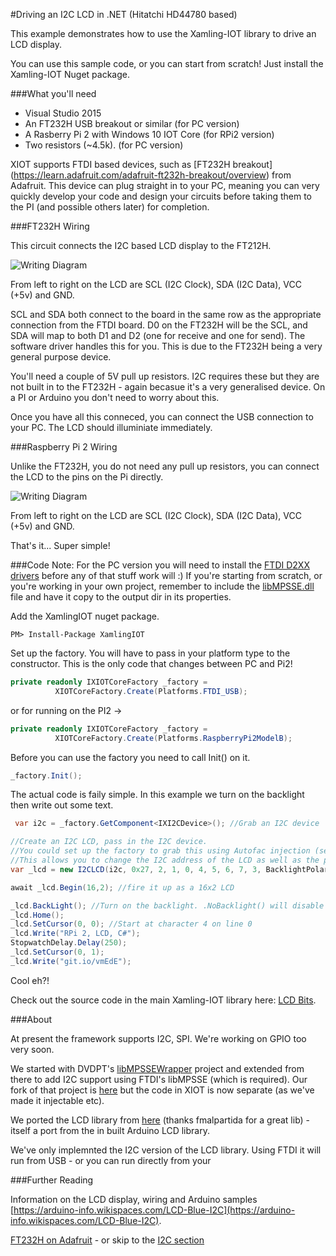 #Driving an I2C LCD in .NET (Hitatchi HD44780 based)

This example demonstrates how to use the Xamling-IOT library to drive an LCD display. 

You can use this sample code, or you can start from scratch! Just install the Xamling-IOT Nuget package. 

###What you'll need

* Visual Studio 2015
* An FT232H USB breakout or similar (for PC version)
* A Rasberry Pi 2 with Windows 10 IOT Core (for RPi2 version)
* Two resistors (~4.5k). (for PC version)

XIOT supports FTDI based devices, such as [FT232H breakout] (https://learn.adafruit.com/adafruit-ft232h-breakout/overview) from Adafruit. This device can plug straight in to your PC, meaning you can very quickly develop your code and design your circuits before taking them to the PI (and possible others later) for completion. 

###FT232H Wiring

This circuit connects the I2C based LCD display to the FT212H.

![Writing Diagram](https://raw.githubusercontent.com/jakkaj/Xamling-IOT/master/Samples/LCD-Hitatchi-HD44780/FT242H%20to%20I2C%20LCD_bb.png "Wiring Diagram")

From left to right on the LCD are SCL (I2C Clock), SDA (I2C Data), VCC (+5v) and GND. 

SCL and SDA both connect to the board in the same row as the appropriate connection from the FTDI board. D0 on the FT232H will be the SCL, and SDA will map to both D1 and D2 (one for receive and one for send). The software driver handles this for you. This is due to the FT232H being a very general purpose device. 

You'll need a couple of 5V pull up resistors. I2C requires these but they are not built in to the FT232H - again becasue it's a very generalised device. On a PI or Arduino you don't need to worry about this. 

Once you have all this conneced, you can connect the USB connection to your PC. The LCD should illuminiate immediately. 

###Raspberry Pi 2 Wiring

Unlike the FT232H, you do not need any pull up resistors, you can connect the LCD to the pins on the Pi directly. 

![Writing Diagram](https://raw.githubusercontent.com/jakkaj/Xamling-IOT/master/Samples/LCD-Hitatchi-HD44780/FT242H%20to%20I2C%20LCD_PI2.png "Wiring Diagram")

From left to right on the LCD are SCL (I2C Clock), SDA (I2C Data), VCC (+5v) and GND. 

That's it... Super simple!

###Code
Note: For the PC version you will need to install the [FTDI D2XX drivers](http://www.ftdichip.com/Drivers/D2XX.htm) before any of that stuff work will :) If you're starting from scratch, or you're working in your own project, remember to include the [libMPSSE.dll](http://www.ftdichip.com/Support/SoftwareExamples/MPSSE/LibMPSSE-I2C.htm) file and have it copy to the output dir in its properties. 

Add the XamlingIOT nuget package. 

    PM> Install-Package XamlingIOT
  
Set up the factory. You will have to pass in your platform type to the constructor. This is the only code that changes between PC and Pi2!

```C#
private readonly IXIOTCoreFactory _factory =
          XIOTCoreFactory.Create(Platforms.FTDI_USB);
```

or for running on the PI2 ->

```C#
private readonly IXIOTCoreFactory _factory =
          XIOTCoreFactory.Create(Platforms.RaspberryPi2ModelB);
```

Before you can use the factory you need to call Init() on it. 

```C#
_factory.Init();
```

The actual code is faily simple. In this example we turn on the backlight then write out some text. 

```C#
 var i2c = _factory.GetComponent<IXI2CDevice>(); //Grab an I2C device

//Create an I2C LCD, pass in the I2C device. 
//You could set up the factory to grab this using Autofac injection (see advanced examples - TODO :P). 
//This allows you to change the I2C address of the LCD as well as the pin maps to suit displays that may differ. 
var _lcd = new I2CLCD(i2c, 0x27, 2, 1, 0, 4, 5, 6, 7, 3, BacklightPolarity.Positive);

await _lcd.Begin(16,2); //fire it up as a 16x2 LCD

_lcd.BackLight(); //Turn on the backlight. .NoBacklight() will disable it
_lcd.Home(); 
_lcd.SetCursor(0, 0); //Start at character 4 on line 0
_lcd.Write("RPi 2, LCD, C#");
StopwatchDelay.Delay(250);
_lcd.SetCursor(0, 1);
_lcd.Write("git.io/vmEdE");
```       

Cool eh?!

Check out the source code in the main Xamling-IOT library here: [LCD Bits](https://github.com/jakkaj/Xamling-IOT/tree/master/XamlingIOTCore/XIOTCore.Portable/Components/LCD/HD44780).

###About

At present the framework supports I2C, SPI. We're working on GPIO too very soon. 

We started with DVDPT's [libMPSSEWrapper](https://github.com/DVDPT/libMPSSE-.Net-Wrapper) project and extended from there to add I2C support using FTDI's libMPSSE (which is required). Our fork of that project is [here](https://github.com/jakkaj/libMPSSE-.Net-Wrapper) but the code in XIOT is now separate (as we've made it injectable etc). 

We ported the LCD library from [here](https://bitbucket.org/fmalpartida/new-liquidcrystal/wiki/Home) (thanks fmalpartida for a great lib) - itself a port from the in built Arduino LCD library. 

We've only implemnted the I2C version of the LCD library. Using FTDI it will run from USB - or you can run directly from your

###Further Reading

Information on the LCD display, wiring and Arduino samples [https://arduino-info.wikispaces.com/LCD-Blue-I2C](https://arduino-info.wikispaces.com/LCD-Blue-I2C). 

[FT232H on Adafruit](https://learn.adafruit.com/adafruit-ft232h-breakout/overview) - or skip to the [I2C section](https://learn.adafruit.com/adafruit-ft232h-breakout/i2c)
